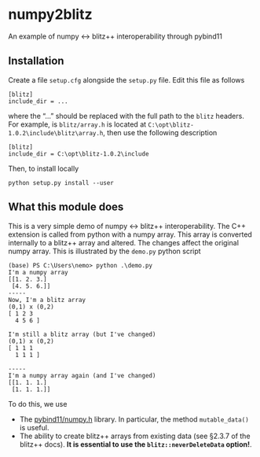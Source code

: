 # numpy2blitz

An example of numpy ↔ blitz++ interoperability through pybind11


## Installation

Create a file `setup.cfg` alongside the `setup.py` file. Edit this file as follows

```
[blitz]
include_dir = ...
```

where the “...” should be replaced with the full path to the `blitz`
headers. For example, is `blitz/array.h` is located at
`C:\opt\blitz-1.0.2\include\blitz\array.h`, then use the following description

```
[blitz]
include_dir = C:\opt\blitz-1.0.2\include
```

Then, to install locally

```
python setup.py install --user
```

## What this module does

This is a very simple demo of numpy ↔ blitz++ interoperability. The C++
extension is called from python with a numpy array. This array is converted
internally to a blitz++ array and altered. The changes affect the original numpy
array. This is illustrated by the `demo.py` python script

```
(base) PS C:\Users\nemo> python .\demo.py
I'm a numpy array
[[1. 2. 3.]
 [4. 5. 6.]]
-----
Now, I'm a blitz array
(0,1) x (0,2)
[ 1 2 3
  4 5 6 ]

I'm still a blitz array (but I've changed)
(0,1) x (0,2)
[ 1 1 1
  1 1 1 ]

-----
I'm a numpy array again (and I've changed)
[[1. 1. 1.]
 [1. 1. 1.]]
```

To do this, we use

- The [pybind11/numpy.h](https://pybind11.readthedocs.io/en/latest/advanced/pycpp/numpy.html#numpy) library. In particular, the method `mutable_data()` is useful.
- The ability to create blitz++ arrays from existing data (see §2.3.7 of the
  blitz++ docs). **It is essential to use the `blitz::neverDeleteData` option!**.

<!-- Local Variables: -->
<!-- fill-column: 80 -->
<!-- End: -->
